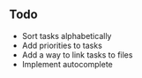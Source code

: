 ## Todo
- Sort tasks alphabetically
- Add priorities to tasks
- Add a way to link tasks to files
- Implement autocomplete